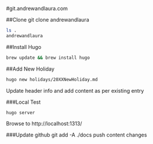 #git.andrewandlaura.com

##Clone
git clone andrewandlaura
```bash
ls .
andrewandlaura
```

##Install Hugo
```bash
brew update && brew install hugo
```

##Add New Holiday
```bash
hugo new holidays/20XXNewHoliday.md
```
Update header info and add content as per existing entry

###Local Test
```bash
hugo server
```
Browse to http://localhost:1313/

###Update github
git add -A ./docs
push content changes
